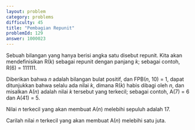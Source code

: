 ```yaml
---
layout: problem
category: problems
difficulty: 45
title: "Pembagian Repunit"
problemId: 129
answer: 1000023
---
```

Sebuah bilangan yang hanya berisi angka satu disebut repunit. Kita akan mendefinisikan R(*k*) sebagai repunit dengan panjang *k*; sebagai contoh, R(6) = 111111.

Diberikan bahwa *n* adalah bilangan bulat positif, dan FPB(*n*, 10) = 1, dapat ditunjukkan bahwa selalu ada nilai *k*, dimana R(*k*) habis dibagi oleh *n*, dan misalkan A(*n*) adalah nilai *k* tersebut yang terkecil; sebagai contoh, A(7) = 6 dan A(41) = 5.

Nilai *n* terkecil yang akan membuat A(*n*) melebihi sepuluh adalah 17.

Carilah nilai *n* terkecil yang akan membuat A(*n*) melebihi satu juta.
